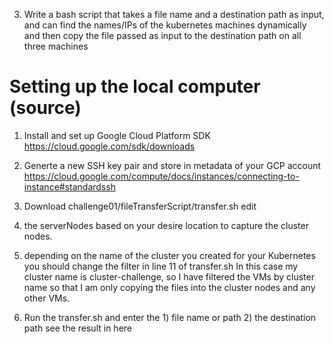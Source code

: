3. Write a bash script that takes a file name and a destination path as input, and can find the names/IPs of the kubernetes machines dynamically and then copy the file passed as input to the destination path on all three machines

# Setting up the local computer (source)
1) Install and set up Google Cloud Platform SDK 
https://cloud.google.com/sdk/downloads

2) Generte a new SSH key pair and store in metadata of your GCP account 
https://cloud.google.com/compute/docs/instances/connecting-to-instance#standardssh

3) Download challenge01/fileTransferScript/transfer.sh 
edit 
  1) the serverNodes based on your desire location to capture the cluster nodes. 
  2) depending on the name of the cluster you created for your Kubernetes you should change the filter in line 11 of transfer.sh
  In this case my cluster name is cluster-challenge, so I have filtered the VMs by cluster name so that I am only copying the files into the cluster nodes and any other VMs. 
 
4) Run the transfer.sh and enter the 1) file name or path 2) the destination path 
see the result in here 
